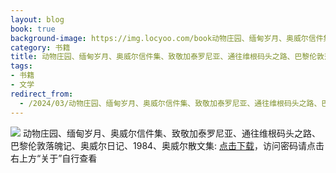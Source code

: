 ```yaml
---
layout: blog
book: true
background-image: https://img.locyoo.com/book动物庄园、缅甸岁月、奥威尔信件集、致敬加泰罗尼亚、通往维根码头之路、巴黎伦敦落魄记、奥威尔日记、1984、奥威尔散文集.jpg
category: 书籍
title: 动物庄园、缅甸岁月、奥威尔信件集、致敬加泰罗尼亚、通往维根码头之路、巴黎伦敦落魄记、奥威尔日记、1984、奥威尔散文集
tags:
- 书籍
- 文学
redirect_from:
  - /2024/03/动物庄园、缅甸岁月、奥威尔信件集、致敬加泰罗尼亚、通往维根码头之路、巴黎伦敦落魄记、奥威尔日记、1984、奥威尔散文集/
---
```

![](https://img.locyoo.com/book动物庄园、缅甸岁月、奥威尔信件集、致敬加泰罗尼亚、通往维根码头之路、巴黎伦敦落魄记、奥威尔日记、1984、奥威尔散文集.jpg)
动物庄园、缅甸岁月、奥威尔信件集、致敬加泰罗尼亚、通往维根码头之路、巴黎伦敦落魄记、奥威尔日记、1984、奥威尔散文集: <a name = "ref1" href="https://url18.ctfile.com/f/50983618-1377644887-3ee02a?p=3619">点击下载</a>，访问密码请点击右上方“关于”自行查看
